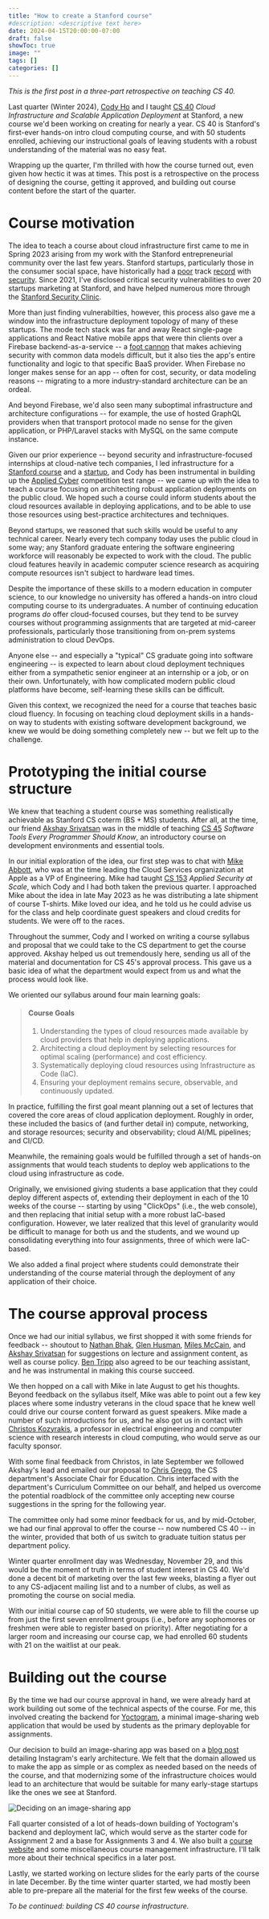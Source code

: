 ```yaml
---
title: "How to create a Stanford course"
#description: <descriptive text here>
date: 2024-04-15T20:00:00-07:00
draft: false
showToc: true
image: ""
tags: []
categories: []
---
```


*This is the first post in a three-part retrospective on teaching CS 40.*

Last quarter (Winter 2024), [Cody Ho](https://github.com/aesrentai) and I taught [CS 40](https://infracourse.cloud) *Cloud Infrastructure and Scalable Application Deployment* at Stanford, a new course we'd been working on creating for nearly a year. CS 40 is Stanford's first-ever hands-on intro cloud computing course, and with 50 students enrolled, achieving our instructional goals of leaving students with a robust understanding of the material was no easy feat.

Wrapping up the quarter, I'm thrilled with how the course turned out, even given how hectic it was at times. This post is a retrospective on the process of designing the course, getting it approved, and building out course content before the start of the quarter.

<!--more-->

# Course motivation

The idea to teach a course about cloud infrastructure first came to me in Spring 2023 arising from my work with the Stanford entrepreneurial community over the last few years. Stanford startups, particularly those in the consumer social space, have historically had a [poor](https://stanforddaily.com/2019/11/19/queer-chart-startup-exposes-student-data/) track [record](https://stanforddaily.com/2020/08/13/vulnerability-in-link-website-may-have-exposed-data-on-stanford-students-crushes/) with [security](https://stanforddaily.com/2022/11/01/opinion-fizz-previously-compromised-its-users-privacy-it-may-do-so-again/). Since 2021, I've disclosed critical security vulnerabilities to over 20 startups marketing at Stanford, and have helped numerous more through the [Stanford Security Clinic](https://securityclinic.org).

More than just finding vulnerabilties, however, this process also gave me a window into the infrastructure deployment topology of many of these startups. The mode tech stack was far and away React single-page applications and React Native mobile apps that were thin clients over a Firebase backend-as-a-service -- a [foot cannon](/blog/post/firebase-insecure-by-default) that makes achieving security with common data models difficult, but it also ties the app's entire functionality and logic to that specific BaaS provider. When Firebase no longer makes sense for an app -- often for cost, security, or data modeling reasons -- migrating to a more industry-standard architecture can be an ordeal.

And beyond Firebase, we'd also seen many suboptimal infrastructure and architecture configurations -- for example, the use of hosted GraphQL providers when that transport protocol made no sense for the given application, or PHP/Laravel stacks with MySQL on the same compute instance.

Given our prior experience -- beyond security and infrastructure-focused internships at cloud-native tech companies, I led infrastructure for a [Stanford course](/blog/post/hack-lab-got-hacked) and a [startup](https://medeloop.ai), and Cody has been instrumental in building up the [Applied Cyber](https://applied-cyber.stanford.edu) competition test range -- we came up with the idea to teach a course focusing on architecting robust application deployments on the public cloud. We hoped such a course could inform students about the cloud resources available in deploying applications, and to be able to use those resources using best-practice architectures and techniques.

Beyond startups, we reasoned that such skills would be useful to any technical career. Nearly every tech company today uses the public cloud in some way; any Stanford graduate entering the software engineering workforce will reasonably be expected to work with the cloud. The public cloud features heavily in academic computer science research as acquiring compute resources isn't subject to hardware lead times.

Despite the importance of these skills to a modern education in computer science, to our knowledge no university has offered a hands-on intro cloud computing course to its undergraduates. A number of continuing education programs *do* offer cloud-focused courses, but they tend to be survey courses without programming assignments that are targeted at mid-career professionals, particularly those transitioning from on-prem systems administration to cloud DevOps.

Anyone else -- and especially a "typical" CS graduate going into software engineering -- is expected to learn about cloud deployment techniques either from a sympathetic senior engineer at an internship or a job, or on their own. Unfortunately, with how complicated modern public cloud platforms have become, self-learning these skills can be difficult.

Given this context, we recognized the need for a course that teaches basic cloud fluency. In focusing on teaching cloud deployment skills in a hands-on way to students with existing software development background, we knew we would be doing something completely new -- but we felt up to the challenge.

# Prototyping the initial course structure

We knew that teaching a student course was something realistically achievable as Stanford CS coterm (BS + MS) students. After all, at the time, our friend [Akshay Srivatsan](https://aks.io) was in the middle of teaching [CS 45](https://cs45.stanford.edu) *Software Tools Every Programmer Should Know*, an introductory course on development environments and essential tools.

In our initial exploration of the idea, our first step was to chat with [Mike Abbott](https://www.linkedin.com/in/michaelabbott), who was at the time leading the Cloud Services organization at Apple as a VP of Engineering. Mike had taught [CS 153](https://cs153.stanford.edu) *Applied Security at Scale*, which Cody and I had both taken the previous quarter. I approached Mike about the idea in late May 2023 as he was distributing a late shipment of course T-shirts. Mike loved our idea, and he told us he could advise us for the class and help coordinate guest speakers and cloud credits for students. We were off to the races.

Throughout the summer, Cody and I worked on writing a course syllabus and proposal that we could take to the CS department to get the course approved. Akshay helped us out tremendously here, sending us all of the material and documentation for CS 45's approval process. This gave us a basic idea of what the department would expect from us and what the process would look like.

We oriented our syllabus around four main learning goals:

> #### Course Goals
> 1. Understanding the types of cloud resources made available by cloud providers that help in deploying applications.
> 2. Architecting a cloud deployment by selecting resources for optimal scaling (performance) and cost efficiency.
> 3. Systematically deploying cloud resources using Infrastructure as Code (IaC).
> 4. Ensuring your deployment remains secure, observable, and continuously updated.

In practice, fulfilling the first goal meant planning out a set of lectures that covered the core areas of cloud application deployment. Roughly in order, these included the basics of (and further detail in) compute, networking, and storage resources; security and observability; cloud AI/ML pipelines; and CI/CD.

Meanwhile, the remaining goals would be fulfilled through a set of hands-on assignments that would teach students to deploy web applications to the cloud using infrastructure as code.

Originally, we envisioned giving students a base application that they could deploy different aspects of, extending their deployment in each of the 10 weeks of the course -- starting by using "ClickOps" (i.e., the web console), and then replacing that initial setup with a more robust IaC-based configuration. However, we later realized that this level of granularity would be difficult to manage for both us and the students, and we wound up consolidating everything into four assignments, three of which were IaC-based.

We also added a final project where students could demonstrate their understanding of the course material through the deployment of any application of their choice.

# The course approval process

Once we had our initial syllabus, we first shopped it with some friends for feedback -- shoutout to [Nathan Bhak](https://github.com/nbhak), [Glen Husman](https://github.com/glen3b), [Miles McCain](https://miles.land), and [Akshay Srivatsan](https://aks.io) for suggestions on lecture and assignment content, as well as course policy. [Ben Tripp](https://www.linkedin.com/in/benjamin-tripp/) also agreed to be our teaching assistant, and he was instrumental in making this course succeed.

We then hopped on a call with Mike in late August to get his thoughts. Beyond feedback on the syllabus itself, Mike was able to point out a few key places where some industry veterans in the cloud space that he knew well could drive our course content forward as guest speakers. Mike made a number of such introductions for us, and he also got us in contact with [Christos Kozyrakis](https://web.stanford.edu/~kozyraki/), a professor in electrical engineering and computer science with research interests in cloud computing, who would serve as our faculty sponsor.

With some final feedback from Christos, in late September we followed Akshay's lead and emailed our proposal to [Chris Gregg](https://stanford.edu/~cgregg), the CS department's Associate Chair for Education. Chris interfaced with the department's Curriculum Committee on our behalf, and helped us overcome the potential roadblock of the committee only accepting new course suggestions in the spring for the following year.

The committee only had some minor feedback for us, and by mid-October, we had our final approval to offer the course -- now numbered CS 40 -- in the winter, provided that both of us switch to graduate tuition status per department policy.

Winter quarter enrollment day was Wednesday, November 29, and this would be the moment of truth in terms of student interest in CS 40. We'd done a decent bit of marketing over the last few weeks, blasting a flyer out to any CS-adjacent mailing list and to a number of clubs, as well as promoting the course on social media. 

With our initial course cap of 50 students, we were able to fill the course up from just the first seven enrollment groups (i.e., before any sophomores or freshmen were able to register based on priority). After negotiating for a larger room and increasing our course cap, we had enrolled 60 students with 21 on the waitlist at our peak.

# Building out the course

By the time we had our course approval in hand, we were already hard at work building out some of the technical aspects of the course. For me, this involved creating the backend for [Yoctogram](https://github.com/infracourse/yoctogram-app), a minimal image-sharing web application that would be used by students as the primary deployable for assignments. 

Our decision to build an image-sharing app was based on a [blog post](https://read.engineerscodex.com/p/how-instagram-scaled-to-14-million) detailing Instagram's early architecture. We felt that the domain allowed us to make the app as simple or as complex as needed based on the needs of the course, and that modernizing some of the infrastructure choices would lead to an architecture that would be suitable for many early-stage startups like the ones we see at Stanford.

![Deciding on an image-sharing app](images/yoctogram-idea.jpg)

Fall quarter consisted of a lot of heads-down building of Yoctogram's backend and deployment IaC, which would serve as the starter code for Assignment 2 and a base for Assignments 3 and 4. We also built a [course website](https://infracourse.cloud) and some miscellaneous course management infrastructure. I'll talk more about their technical specifics in a later post.

Lastly, we started working on lecture slides for the early parts of the course in late December. By the time winter quarter started, we had mostly been able to pre-prepare all the material for the first few weeks of the course.

*To be continued: building CS 40 course infrastructure.*